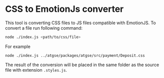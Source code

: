 # CSS to EmotionJs converter

This tool is converting CSS files to JS files compatible with EmotionJS.
To convert a file run following command:
```bash
node ./index.js <path/to/css/file>
```
For example
```
node ./index.js ../atgse/packages/atgse/src/payment/Deposit.css
```
The result of the conversion will be placed in the same folder as the source file with extension `.styles.js`.
